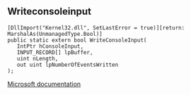 ## Writeconsoleinput

```
[DllImport("Kernel32.dll", SetLastError = true)][return: MarshalAs(UnmanagedType.Bool)]
public static extern bool WriteConsoleInput(
   IntPtr hConsoleInput,
   INPUT_RECORD[] lpBuffer,
   uint nLength,
   out uint lpNumberOfEventsWritten
);
```

[Microsoft documentation](https://docs.microsoft.com/en-us/windows/console/writeconsoleinput)
